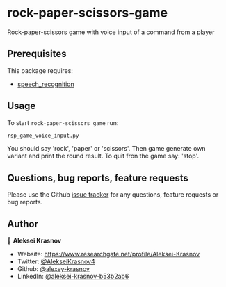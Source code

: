 # rock-paper-scissors-game
Rock-paper-scissors game with voice input of a command from a player

##  Prerequisites

This package requires:

- [speech_recognition ](https://pypi.org/project/SpeechRecognition/)

## Usage
To start `rock-paper-scissors game` run:
```sh
rsp_game_voice_input.py
```
You should say 'rock', 'paper' or 'scissors'. Then game generate own variant and print the round result.
To quit fron the game say: 'stop'.

## Questions, bug reports, feature requests

Please use the Github [issue tracker](https://github.com/alexey-krasnov/rock-paper-scissors-game/issues) for any questions, feature requests or bug reports.

## Author

👤 **Aleksei Krasnov**

* Website: https://www.researchgate.net/profile/Aleksei-Krasnov
* Twitter: [@AlekseiKrasnov4](https://twitter.com/AlekseiKrasnov4)
* Github: [@alexey-krasnov](https://github.com/alexey-krasnov)
* LinkedIn: [@aleksei-krasnov-b53b2ab6](https://linkedin.com/in/aleksei-krasnov-b53b2ab6)
